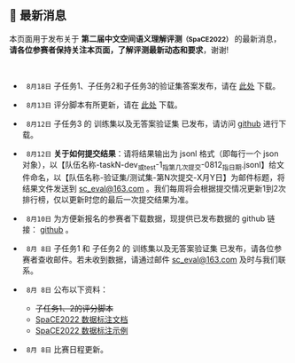 
<br/>

## 📮 最新消息

<p class="text-center">本页面用于发布关于 <strong>第二届中文空间语义理解评测<small>（SpaCE2022）</small></strong> 的最新消息，<br/><span style="color:var(--notice-red)"><strong>请各位参赛者保持关注本页面，了解评测最新动态和要求</strong></span>，谢谢!</p>

<br/>

- ` 8月18日` 子任务1、子任务2和子任务3的验证集答案发布，请在 <a href="https://github.com/2030NLP/SpaCE2022/tree/main/data" target="_blank">此处</a> 下载。

- ` 8月13日` 评分脚本有所更新，请在 <a href="https://github.com/2030NLP/SpaCE2022/tree/main/eval" target="_blank">此处</a> 下载。

- ` 8月12日` 子任务3 的 训练集以及无答案验证集 已发布，请访问 <a href="https://github.com/2030NLP/SpaCE2022/tree/main/data" target="_blank">github</a> 进行下载。

- ` 8月12日` **关于如何提交结果**：请将结果输出为 jsonl 格式（即每行一个 json 对象），以【<span style="color:var(--notice-red)">队伍名称-taskN-dev<sub>或test</sub>-1<sub>指第几次提交</sub>-0812<sub>指日期</sub>.jsonl</span>】给文件命名，以【<span style="color:var(--notice-red)">队伍名称-验证集/测试集-第N次提交-X月Y日</span>】为邮件标题，将结果文件发送到 sc_eval@163.com 。我们每周将会根据提交情况更新1到2次排行榜，仅以更新时您的最后一次提交结果为准。

- ` 8月10日` 为方便新报名的参赛者下载数据，现提供已发布数据的 github 链接： <a href="https://github.com/2030NLP/SpaCE2022/tree/main/data" target="_blank">github</a> 。
- ` 8月 8日` 子任务1 和 子任务2 的 训练集以及无答案验证集 已发布，请各位参赛者查收邮件。若未收到数据，请通过邮件 sc_eval@163.com 及时与我们联系。
- ` 8月 8日` 公布以下资料：
  - <del>子任务1、2的评分脚本</del>
  - <a href="https://2030nlp.github.io/Sp22AnnoOL/menu" target="_blank">SpaCE2022 数据标注文档</a>
  - <a href="https://2030nlp.github.io/Sp22AnnoOL/examples" target="_blank">SpaCE2022 数据标注示例</a>
- ` 8月 8日` 比赛日程更新。
  <!-- | 时间 | 事项 |
| :--: | :--: |
| 6月1日~8月20日 | 开放报名 |
| <del>7月中下旬</del> 8月8日 | 发布子任务1和子任务2的训练集及无答案验证集，开放结果提交 |
| <del>7月中下旬</del> 8月12日 | 发布子任务3的训练集及无答案验证集 |
| <del>8月5日</del> 8月18日 | 发布验证集答案 |
| <del>9月1日</del> 9月18日 | 发布无答案的测试集，开始提交测试集结果 |
| <del>9月5日</del> 9月28日 | 测试集结果提交截止 |
| <del>9月12日</del> 10月8日 | 提交最终版本的模型及技术报告 |
| <del>9月30日</del> | <del>公布结果</del> |
| 10月14日~10月16日 | 评测研讨会，公布结果 | -->

- ` 7月19日` 评测数据集将于近期发布，敬请耐心等待。已报名的队伍可扫码报名页二维码加入交流群，或通过邮件 sc_eval@163.com 与我们联系。
- ` 6月30日` 第二十一届中国计算语言学大会（CCL 2022）技术评测任务发布 <a href="https://mp.weixin.qq.com/s/njQCKUANS1oDEjuKj6jLsw" target="_blank">🔗</a >

<br/>

- 相关链接：
  - <a href="https://github.com/2030NLP/SpaCE2021" target="_blank">首届中文空间语义理解评测 SpaCE2021</a >
  - <a href="http://www.cips-cl.org/static/CCL2022/cclEval/taskEvaluation/index.html" target="_blank">第二十一届中国计算语言学大会（CCL 2022）技术评测任务发布</a >
    <!-- - [基于前提的跨模态推理评测 PMR 2022](https://2030nlp.github.io/PMR/evaluation.html) -->
    <!-- - [第二届中文抽象语义表示解析评测 CAMRP 2022](https://github.com/GoThereGit/Chinese-AMR) -->
    <!-- - [中文语法纠错评测 CLTC 2022](https://github.com/blcuicall/CCL2022-CGEC) -->

